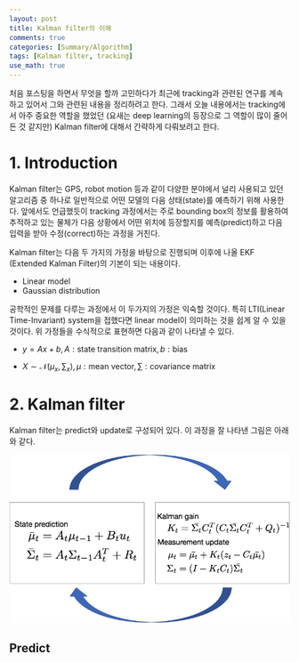 ```yaml
---
layout: post
title: Kalman filter의 이해
comments: true
categories: [Summary/Algorithm]
tags: [Kalman filter, tracking]
use_math: true
---
```


처음 포스팅을 하면서 무엇을 할까 고민하다가 최근에 tracking과 관련된 연구를 계속하고 있어서 그와 관련된 내용을 정리하려고 한다. 그래서 오늘 내용에서는 tracking에서 아주 중요한 역할을 했었던 (요새는 deep learning의 등장으로 그 역할이 많이 줄어든 것 같지만) Kalman filter에 대해서 간략하게 다뤄보려고 한다.

# 1. Introduction

Kalman filter는 GPS, robot motion 등과 같이 다양한 분야에서 널리 사용되고 있던 알고리즘 중 하나로 일반적으로 어떤 모델의 다음 상태(state)를 예측하기 위해 사용한다. 앞에서도 언급했듯이 tracking 과정에서는 주로 bounding box의 정보를 활용하여 추적하고 있는 물체가 다음 상황에서 어떤 위치에 등장할지를 예측(predict)하고 다음 입력을 받아 수정(correct)하는 과정을 거친다.

Kalman filter는 다음 두 가지의 가정을 바탕으로 진행되며 이후에 나올 EKF (Extended Kalman Filter)의 기본이 되는 내용이다.

* Linear model
* Gaussian distribution

공학적인 문제를 다루는 과정에서 이 두가지의 가정은 익숙할 것이다. 특히 LTI(Linear Time-Invariant) system을 접했다면 linear model이 의미하는 것을 쉽게 알 수 있을 것이다. 위 가정들을 수식적으로 표현하면 다음과 같이 나타낼 수 있다.

* $y = Ax+b, A:\text{state transition matrix}, b: \text{bias}$

* $X \sim \mathcal{N}(\mu_x, \sum_x), \mu: \text{mean vector}, \sum: \text{covariance matrix}$



# 2. Kalman filter

Kalman filter는 predict와 update로 구성되어 있다. 이 과정을 잘 나타낸 그림은 아래와 같다.

![Kalmna filter algorithm](/assets/post_img/kalman_filter_01.png)

## Predict


